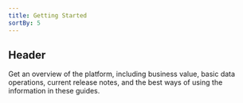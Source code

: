 ```yaml
---
title: Getting Started
sortBy: 5
---
```

## Header
Get an overview of the platform, including business value, basic data operations, current release notes, and the best ways of using the information in these guides.
